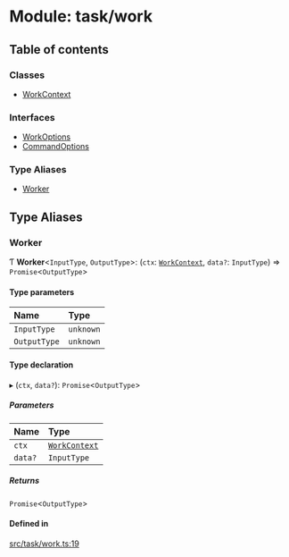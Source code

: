 # Module: task/work

## Table of contents

### Classes

- [WorkContext](../classes/task_work.WorkContext)

### Interfaces

- [WorkOptions](../interfaces/task_work.WorkOptions)
- [CommandOptions](../interfaces/task_work.CommandOptions)

### Type Aliases

- [Worker](task_work#worker)

## Type Aliases

### Worker

Ƭ **Worker**<`InputType`, `OutputType`\>: (`ctx`: [`WorkContext`](../classes/task_work.WorkContext), `data?`: `InputType`) => `Promise`<`OutputType`\>

#### Type parameters

| Name | Type |
| :------ | :------ |
| `InputType` | `unknown` |
| `OutputType` | `unknown` |

#### Type declaration

▸ (`ctx`, `data?`): `Promise`<`OutputType`\>

##### Parameters

| Name | Type |
| :------ | :------ |
| `ctx` | [`WorkContext`](../classes/task_work.WorkContext) |
| `data?` | `InputType` |

##### Returns

`Promise`<`OutputType`\>

#### Defined in

[src/task/work.ts:19](https://github.com/golemfactory/golem-js/blob/491c0c9/src/task/work.ts#L19)
